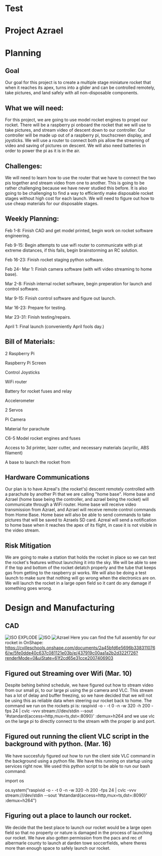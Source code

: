 # Test

# Project Azrael

# Planning
## Goal
Our goal for this project is to create a multiple stage miniature rocket that when it reaches its apex, turns into a glider and can be controlled remotely, take pictures, and land safely with all non-disposable components.
## What we will need:
For this project, we are going to use model rocket engines to propel our rocket. There will be a raspberry pi onboard the rocket that we will use to take pictures, and stream video of descent down to our controller. Our controller will be made up out of a raspberry pi, touchscreen display, and joysticks. We will use a router to connect both pis allow the streaming of video and saving of pictures on descent. We will also need batteries in order to power the pi as it is in the air. 
## Challenges:
We will need to learn how to use the router that we have to connect the two pis together and stream video from one to another. This is going to be rather challenging because we have never studied this before. 
It is also going to be challenging to find a way to efficiently make disposable rocket stages without high cost for each launch. We will need to figure out how to use cheap materials for our disposable stages.
## Weekly Planning:
Feb 1-8: Finish CAD and get model printed, begin work on rocket software engineering.

Feb 9-15: Begin attempts to use wifi router to communicate with pi at extreme distances, if this fails, begin brainstorming an RC solution.

Feb 16-23: Finish rocket staging python software.

Feb 24- Mar 1: Finish camera software (with wifi video streaming to home base).

Mar 2-8: Finish internal rocket software, begin preperation for launch and control software.

Mar 9-15: Finish control software and figure out launch.

Mar 16-23: Prepare for testing.

Mar 23-31: Finish testing/repairs.

April 1: Final launch (conveniently April fools day.)

## Bill of Materials:
2 Raspberry Pi

Raspberry Pi Screen

Control Joysticks

WiFi router

Battery for rocket fuses and relay

Accelerometer

2 Servos

Pi Camera

Material for parachute

C6-5 Model rocket engines and fuses

Access to 3d printer, lazer cutter, and necessary materials (acyrilic, ABS filament)

A base to launch the rocket from
## Hardware Communications
Our plan is to have Azreal's (the rocket's) descent remotely controlled with a parachute by another Pi that we are calling "home base". Home base and Azrael (home base being the controller, and azrael being the rocket) will communicate through a WiFi router. Home base will receive video transmission from Azrael, and Azrael will receive remote control commands from Home Base. Home base will also be able to send commands to take pictures that will be saved to Azraels SD card. Azreal will send a notification to home base when it reaches the apex of its flight, in case it is not visible in the video stream. 

## Risk Mitigation
We are going to make a station that holds the rocket in place so we can test the rocket's features without launching it into the sky. We will be able to see if the top and bottom of the rocket detatch properly and the tube that keeps gas from getting to the raspberry pi works. We will also be doing a test launch to make sure that nothing will go wrong when the electronics are on. We will launch the rocket in a large open field so it cant do any damage if something goes wrong.

# Design and Manufacturing
## CAD
![ISO EXPLODE](https://github.com/msweet53/Project-Azrael/blob/main/Images/AsraelISOexploded.png)
![ISO](https://github.com/msweet53/Project-Azrael/blob/main/Images/AzraelISO.png)
![Azrael](https://github.com/msweet53/Project-Azrael/blob/main/Images/Azrael1.png)
Here you can find the full assembly for our rocket in OnShape: https://cvilleschools.onshape.com/documents/2a45bfd6e5696b3383110766/w/5fe0dde40c637c081121e03b/e/437919c00aa1a2b2d322f726?renderMode=0&uiState=61f2cd65e31cce2007406903

## Figured out Streaming over Wifi (Mar. 10)
Despite behing behind schedule, we have figured out how to stream video from our small pi, to our large pi using the pi camera and VLC. This stream has a lot of delay and buffer freezing, so we have decided that we will not be using this as reliable data when steering our rocket back to home. 
The command we run on the rockets pi is: raspivid -o - -t 0 -n -w 320 -h 200 -fps 24 | cvlc -vvv stream:///dev/stdin --sout '#standard{access=http,mux=ts,dst=:8090}' :demux=h264
and we use vlc on the large pi to directly connect to the stream with the proper ip and port.

## Figured out running the client VLC script in the background with python. (Mar. 16)
We have succesfuly figured out how to run the client side VLC command in the background using a python file. We have this running on startup using services right now. 
We used this python script to be able to run our bash command:

import os

os.system("raspivid -o - -t 0 -n -w 320 -h 200 -fps 24 | cvlc -vvv stream:///dev/stdin --sout '#standard{access=http,mux=ts,dst=:8090}' :demux=h264")

## Figuring out a place to launch our rocket.

We decide that the best place to launch our rocket would be a large open field so that no property or nature is damaged in the process of launching our rocket. We have also gotten permission from the pacs and rec of albermarle county to launch at darden towe soccerfields, where theres more than enough space to safely launch our rocket. 
